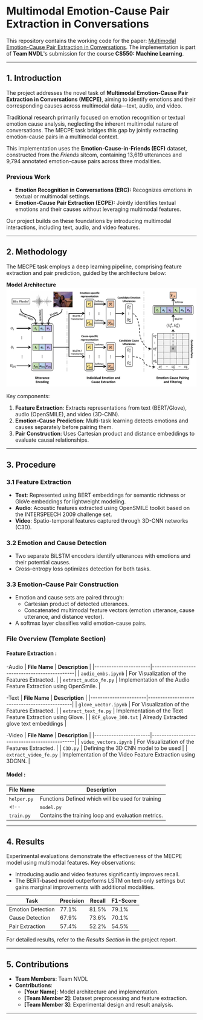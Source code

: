 # Multimodal Emotion-Cause Pair Extraction in Conversations

This repository contains the working code for the paper: [Multimodal Emotion-Cause Pair Extraction in Conversations](https://arxiv.org/pdf/2110.08020). The implementation is part of **Team NVDL**'s submission for the course **CS550: Machine Learning**.

---

## 1. Introduction

The project addresses the novel task of **Multimodal Emotion-Cause Pair Extraction in Conversations (MECPE)**, aiming to identify emotions and their corresponding causes across multimodal data—text, audio, and video.

Traditional research primarily focused on emotion recognition or textual emotion cause analysis, neglecting the inherent multimodal nature of conversations. The MECPE task bridges this gap by jointly extracting emotion-cause pairs in a multimodal context.

This implementation uses the **Emotion-Cause-in-Friends (ECF)** dataset, constructed from the *Friends* sitcom, containing 13,619 utterances and 9,794 annotated emotion-cause pairs across three modalities.

### Previous Work
- **Emotion Recognition in Conversations (ERC):** Recognizes emotions in textual or multimodal settings.
- **Emotion-Cause Pair Extraction (ECPE):** Jointly identifies textual emotions and their causes without leveraging multimodal features.

Our project builds on these foundations by introducing multimodal interactions, including text, audio, and video features.

---

## 2. Methodology

The MECPE task employs a deep learning pipeline, comprising feature extraction and pair prediction, guided by the architecture below:

**Model Architecture**  
![Model Architecture](screenshots/model_architecture.png)

Key components:
1. **Feature Extraction**: Extracts representations from text (BERT/Glove), audio (OpenSMILE), and video (3D-CNN).
2. **Emotion-Cause Prediction**: Multi-task learning detects emotions and causes separately before pairing them.
3. **Pair Construction**: Uses Cartesian product and distance embeddings to evaluate causal relationships.

---

## 3. Procedure

### 3.1 Feature Extraction
- **Text**: Represented using BERT embeddings for semantic richness or GloVe embeddings for lightweight modeling.
- **Audio**: Acoustic features extracted using OpenSMILE toolkit based on the INTERSPEECH 2009 challenge set.
- **Video**: Spatio-temporal features captured through 3D-CNN networks (C3D).

### 3.2 Emotion and Cause Detection
- Two separate BiLSTM encoders identify utterances with emotions and their potential causes.
- Cross-entropy loss optimizes detection for both tasks.

### 3.3 Emotion-Cause Pair Construction
- Emotion and cause sets are paired through:
  - Cartesian product of detected utterances.
  - Concatenated multimodal feature vectors (emotion utterance, cause utterance, and distance vector).
- A softmax layer classifies valid emotion-cause pairs.

### File Overview (Template Section)
#### Feature Extraction :
-Audio
| **File Name**        | **Description**                              |
|-----------------------|----------------------------------------------|
| `audio_embs.ipynb` | For Visualization of the Features Extracted. |
| `extract_audio_fe.py`           | Implementation of the Audio Feature Extraction using OpenSmile.    |
<!-- | `train.py`           | Contains the training loop and evaluation metrics. | -->

-Text
| **File Name**        | **Description**                              |
|-----------------------|----------------------------------------------|
| `glove_vector.ipynb` | For Visualization of the Features Extracted. |
| `extract_text_fe.py`           | Implementation of the Text Feature Extraction using Glove.    |
| `ECF_glove_300.txt` | Already Extracted glove text embeddings |
<!-- | `train.py`           | Contains the training loop and evaluation metrics. | -->

-Video
| **File Name**        | **Description**                              |
|-----------------------|----------------------------------------------|
| `video_vectors.ipynb` | For Visualization of the Features Extracted. |
| `C3D.py` | Defining the 3D CNN model to be used |
| `extract_video_fe.py`           | Implementation of the Video Feature Extraction using 3DCNN.    |
<!-- | `train.py`           | Contains the training loop and evaluation metrics. | -->

#### Model :
| **File Name**        | **Description**                              |
|-----------------------|----------------------------------------------|
| `helper.py` | Functions Defined which will be used for training |
<!-- | `model.py`           | Implements the MECPE model architecture.    |
| `train.py`           | Contains the training loop and evaluation metrics. | -->

<!-- *(Add more rows as needed.)* -->

---

## 4. Results

Experimental evaluations demonstrate the effectiveness of the MECPE model using multimodal features. Key observations:
- Introducing audio and video features significantly improves recall.
- The BERT-based model outperforms LSTM on text-only settings but gains marginal improvements with additional modalities.

| **Task**       | **Precision** | **Recall** | **F1-Score** |
|----------------|---------------|------------|--------------|
| Emotion Detection  | 77.1%         | 81.5%      | 79.1%        |
| Cause Detection    | 67.9%         | 73.6%      | 70.1%        |
| Pair Extraction    | 57.4%         | 52.2%      | 54.5%        |

For detailed results, refer to the *Results Section* in the project report.

---

## 5. Contributions

- **Team Members**: Team NVDL  
- **Contributions**:  
  - **[Your Name]**: Model architecture and implementation.  
  - **[Team Member 2]**: Dataset preprocessing and feature extraction.  
  - **[Team Member 3]**: Experimental design and result analysis.  

---
